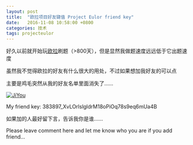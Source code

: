 ```yaml
---
layout: post
title:  "欧拉项目好友键值 Project Eulor friend key"
date:   2016-11-08 10:58:00 +0800
categories: 技术
tags: projecteulor
---
```

好久以前就开始玩[欧拉](https://projecteuler.net/)刷题（>800天），但是显然我做题速度远远低于它出题速度

虽然我不觉得欧拉的好友有什么很大的用处，不过如果想加我好友的可以点

主要是鸡毛突然从我的好友名单里面消失了……

<!--more-->

[![JiYou](https://projecteuler.net/profile/jiyou.png)](https://projecteuler.net/)

My friend key: 383897_XvLOrlslgldrM18oPiOq78s9eq6mUa4B

如果加的人最好留下言，告诉我你是谁……

Please leave comment here and let me know who you are if you add friend...
